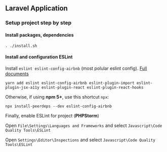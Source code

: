 ## Laravel Application

### Setup project step by step

#### Install packages, dependencies 
```
. ./install.sh
```
#### Install and configuration ESLint

Install `eslint eslint-config-airbnb` (most polular eslint config). [Full documents](https://github.com/airbnb/javascript/tree/master/packages/eslint-config-airbnb)
```
yarn add eslint eslint-config-airbnb eslint-plugin-import eslint-plugin-jsx-a11y eslint-plugin-react eslint-plugin-react-hooks
```

Otherwise, if using **npm 5+**, use this shortcut `npx`:
```
npx install-peerdeps --dev eslint-config-airbnb 
```

Finally, enable ESLint for project (**PHPStorm**)

Open `File\Settings\Languages and Frameworks` and select `Javascript\Code Quality Tools\ESLint`

Open `Settings\Editor\Inspections` and select `Javascript\Code Quality Tools\ESLint`
